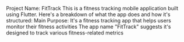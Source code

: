 Project Name: FitTrack
This is a fitness tracking mobile application built using Flutter. Here's a breakdown of what the app does and how it's structured:
Main Purpose:
It's a fitness tracking app that helps users monitor their fitness activities
The app name "FitTrack" suggests it's designed to track various fitness-related metrics
